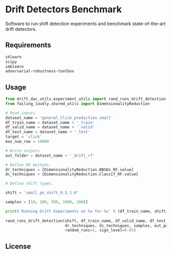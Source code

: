 # Drift Detectors Benchmark

Software to run shift detection experiments and benchmark state-of-the-art drift detectors.

## Requirements

```bash
sklearn
scipy
imblearn
adversarial-robustness-toolbox
```

## Usage

```python
from drift_dac_utils.experiment_utils import rand_runs_drift_detection
from failing_loudly.shared_utils import DimensionalityReduction

# Read inputs
dataset_name = 'general_Click_prediction_small'
df_train_name = dataset_name + '_train'
df_valid_name = dataset_name + '_valid'
df_test_name = dataset_name + '_test'
target = 'click'
max_num_row = 10000

# Write outputs
out_folder = dataset_name + '_drift_rf'

# Define DR methods.
dr_techniques = [DimensionalityReduction.BBSDs_RF.value]
dc_techniques = [DimensionalityReduction.Classif_RF.value]

# Define shift types.

shift = 'small_gn_shift_0.5_1.0'

samples = [10, 100, 500, 1000, 2000]

print('Running Drift Experiments on %s for %s' % (df_train_name, shift))
        
rand_runs_drift_detection(shift, df_train_name, df_valid_name, df_test_name, target, max_num_row,
                          dr_techniques, dc_techniques, samples, out_path,
                          random_runs=5, sign_level=0.05)

```

## License
